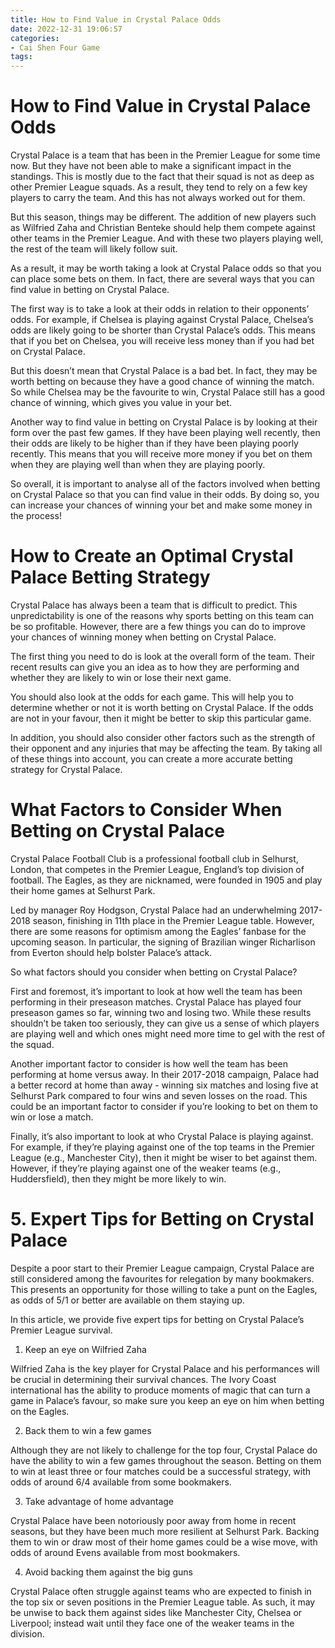 ```yaml
---
title: How to Find Value in Crystal Palace Odds
date: 2022-12-31 19:06:57
categories:
- Cai Shen Four Game
tags:
---
```



#  How to Find Value in Crystal Palace Odds

Crystal Palace is a team that has been in the Premier League for some time now. But they have not been able to make a significant impact in the standings. This is mostly due to the fact that their squad is not as deep as other Premier League squads. As a result, they tend to rely on a few key players to carry the team. And this has not always worked out for them.

But this season, things may be different. The addition of new players such as Wilfried Zaha and Christian Benteke should help them compete against other teams in the Premier League. And with these two players playing well, the rest of the team will likely follow suit.

As a result, it may be worth taking a look at Crystal Palace odds so that you can place some bets on them. In fact, there are several ways that you can find value in betting on Crystal Palace.

The first way is to take a look at their odds in relation to their opponents’ odds. For example, if Chelsea is playing against Crystal Palace, Chelsea’s odds are likely going to be shorter than Crystal Palace’s odds. This means that if you bet on Chelsea, you will receive less money than if you had bet on Crystal Palace.

But this doesn’t mean that Crystal Palace is a bad bet. In fact, they may be worth betting on because they have a good chance of winning the match. So while Chelsea may be the favourite to win, Crystal Palace still has a good chance of winning, which gives you value in your bet.

Another way to find value in betting on Crystal Palace is by looking at their form over the past few games. If they have been playing well recently, then their odds are likely to be higher than if they have been playing poorly recently. This means that you will receive more money if you bet on them when they are playing well than when they are playing poorly.

So overall, it is important to analyse all of the factors involved when betting on Crystal Palace so that you can find value in their odds. By doing so, you can increase your chances of winning your bet and make some money in the process!

#  How to Create an Optimal Crystal Palace Betting Strategy

Crystal Palace has always been a team that is difficult to predict. This unpredictability is one of the reasons why sports betting on this team can be so profitable. However, there are a few things you can do to improve your chances of winning money when betting on Crystal Palace.

The first thing you need to do is look at the overall form of the team. Their recent results can give you an idea as to how they are performing and whether they are likely to win or lose their next game.

You should also look at the odds for each game. This will help you to determine whether or not it is worth betting on Crystal Palace. If the odds are not in your favour, then it might be better to skip this particular game.

In addition, you should also consider other factors such as the strength of their opponent and any injuries that may be affecting the team. By taking all of these things into account, you can create a more accurate betting strategy for Crystal Palace.

# What Factors to Consider When Betting on Crystal Palace

Crystal Palace Football Club is a professional football club in Selhurst, London, that competes in the Premier League, England’s top division of football. The Eagles, as they are nicknamed, were founded in 1905 and play their home games at Selhurst Park.

Led by manager Roy Hodgson, Crystal Palace had an underwhelming 2017-2018 season, finishing in 11th place in the Premier League table. However, there are some reasons for optimism among the Eagles’ fanbase for the upcoming season. In particular, the signing of Brazilian winger Richarlison from Everton should help bolster Palace’s attack.

So what factors should you consider when betting on Crystal Palace?

First and foremost, it’s important to look at how well the team has been performing in their preseason matches. Crystal Palace has played four preseason games so far, winning two and losing two. While these results shouldn’t be taken too seriously, they can give us a sense of which players are playing well and which ones might need more time to gel with the rest of the squad.

Another important factor to consider is how well the team has been performing at home versus away. In their 2017-2018 campaign, Palace had a better record at home than away - winning six matches and losing five at Selhurst Park compared to four wins and seven losses on the road. This could be an important factor to consider if you’re looking to bet on them to win or lose a match.

Finally, it’s also important to look at who Crystal Palace is playing against. For example, if they’re playing against one of the top teams in the Premier League (e.g., Manchester City), then it might be wiser to bet against them. However, if they’re playing against one of the weaker teams (e.g., Huddersfield), then they might be more likely to win.

# 5. Expert Tips for Betting on Crystal Palace

Despite a poor start to their Premier League campaign, Crystal Palace are still considered among the favourites for relegation by many bookmakers. This presents an opportunity for those willing to take a punt on the Eagles, as odds of 5/1 or better are available on them staying up.

In this article, we provide five expert tips for betting on Crystal Palace’s Premier League survival.

1. Keep an eye on Wilfried Zaha

Wilfried Zaha is the key player for Crystal Palace and his performances will be crucial in determining their survival chances. The Ivory Coast international has the ability to produce moments of magic that can turn a game in Palace’s favour, so make sure you keep an eye on him when betting on the Eagles.

2. Back them to win a few games

Although they are not likely to challenge for the top four, Crystal Palace do have the ability to win a few games throughout the season. Betting on them to win at least three or four matches could be a successful strategy, with odds of around 6/4 available from some bookmakers.

3. Take advantage of home advantage

Crystal Palace have been notoriously poor away from home in recent seasons, but they have been much more resilient at Selhurst Park. Backing them to win or draw most of their home games could be a wise move, with odds of around Evens available from most bookmakers.

4. Avoid backing them against the big guns

Crystal Palace often struggle against teams who are expected to finish in the top six or seven positions in the Premier League table. As such, it may be unwise to back them against sides like Manchester City, Chelsea or Liverpool; instead wait until they face one of the weaker teams in the division.